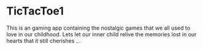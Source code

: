 # TicTacToe1
This is an gaming app containing the nostalgic games that we all used to love in our childhood.
Lets let our inner child relive the memories lost in our hearts that it still cherishes ...
